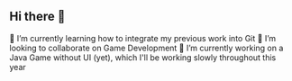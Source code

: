 ## Hi there 👋
🌱 I’m currently learning how to integrate my previous work into Git
👯 I’m looking to collaborate on Game Development
🔭 I’m currently working on a Java Game without UI (yet), which I'll be working slowly throughout this year
<!--
**miikyureiha/miikyureiha** is a ✨ _special_ ✨ repository because its `README.md` (this file) appears on your GitHub profile.

Here are some ideas to get you started:

- 🔭 I’m currently working on ...
- 🌱 I’m currently learning ...
- 👯 I’m looking to collaborate on ...
- 🤔 I’m looking for help with ...
- 💬 Ask me about ...
- 📫 How to reach me: ...
- 😄 Pronouns: ...
- ⚡ Fun fact: ...
-->
